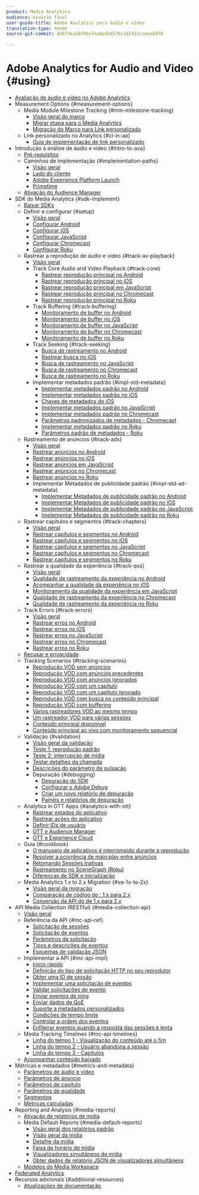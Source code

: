 ```yaml
---
product: Media Analytics
audience: usuário final
user-guide-title: Adobe Analytics para áudio e vídeo
translation-type: tm+mt
source-git-commit: d5673ea5bf96e7ea0a43d176c182423ccece6870

---
```



# Adobe Analytics for Audio and Video {#using}

+ [Avaliação de áudio e vídeo no Adobe Analytics](media-overview.md)
+ Measurement Options {#measurement-options}
   + Media Module Milestone Tracking {#mm-milestone-tracking}
      + [Visão geral do marco](measurement-options/mm-milestone-tracking/milestone-overview.md)
      + [Migrar etapa para o Media Analytics](measurement-options/mm-milestone-tracking/migrate-ms-to-va.md)
      + [Migração do Marco para Link personalizado](measurement-options/mm-milestone-tracking/migrate-ms-to-cl.md)
   + Link personalizado no Analytics {#cl-in-aa}
      + [Guia de implementação de link personalizado](measurement-options/cl-in-aa/cl-impl-guide.md)
+ Introdução à análise de áudio e vídeo {#intro-to-ava}
   + [Pré-requisitos](intro-to-ava/prereqs.md)
   + Caminhos de implementação {#implementation-paths}
      + [Visão geral](intro-to-ava/implementation-paths/implementation-paths.md)
      + [Lado do cliente](intro-to-ava/implementation-paths/client-side-path.md)
      + [Adobe Experience Platform Launch](intro-to-ava/implementation-paths/launch-path.md)
      + [Primetime](intro-to-ava/implementation-paths/primetime-path.md)
   + [Ativação do Audience Manager](intro-to-ava/am-enablement.md)
+ SDK do Media Analytics {#sdk-implement}
   + [Baixar SDKs](sdk-implement/download-sdks.md)
   + Definir e configurar {#setup}
      + [Visão geral](sdk-implement/setup/setup-overview.md)
      + [Configurar Android](sdk-implement/setup/set-up-android.md)
      + [Configurar iOS](sdk-implement/setup/set-up-ios.md)
      + [Configurar JavaScript](sdk-implement/setup/set-up-js.md)
      + [Configurar Chromecast](sdk-implement/setup/set-up-chromecast.md)
      + [Configurar Roku](sdk-implement/setup/set-up-roku.md)
   + Rastrear a reprodução de áudio e vídeo {#track-av-playback}
      + [Visão geral](sdk-implement/track-av-playback/track-core-overview.md)
      + Track Core Audio and Video Playback {#track-core}
         + [Rastrear reprodução principal no Android](sdk-implement/track-av-playback/track-core/track-core-android.md)
         + [Rastrear reprodução principal no iOS](sdk-implement/track-av-playback/track-core/track-core-ios.md)
         + [Rastrear reprodução principal em JavaScript](sdk-implement/track-av-playback/track-core/track-core-js.md)
         + [Rastrear reprodução principal no Chromecast](sdk-implement/track-av-playback/track-core/track-core-chromecast.md)
         + [Rastrear reprodução principal no Roku](sdk-implement/track-av-playback/track-core/track-core-roku.md)
      + Track Buffering {#track-buffering}
         + [Monitoramento de buffer no Android](sdk-implement/track-av-playback/track-buffering/track-buffering-android.md)
         + [Monitoramento de buffer no iOS](sdk-implement/track-av-playback/track-buffering/track-buffering-ios.md)
         + [Monitoramento de buffer no JavaScript](sdk-implement/track-av-playback/track-buffering/track-buffering-js.md)
         + [Monitoramento de buffer no Chromecast](sdk-implement/track-av-playback/track-buffering/track-buffering-chromecast.md)
         + [Monitoramento de buffer no Roku](sdk-implement/track-av-playback/track-buffering/track-buffering-roku.md)
      + Track Seeking {#track-seeking}
         + [Busca de rastreamento no Android](sdk-implement/track-av-playback/track-seeking/track-seeking-android.md)
         + [Rastrear busca no iOS](sdk-implement/track-av-playback/track-seeking/track-seeking-ios.md)
         + [Busca de rastreamento no JavaScript](sdk-implement/track-av-playback/track-seeking/track-seeking-js.md)
         + [Busca de rastreamento no Chromecast](sdk-implement/track-av-playback/track-seeking/track-seeking-chromecast.md)
         + [Busca de rastreamento no Roku](sdk-implement/track-av-playback/track-seeking/track-seeking-roku.md)
      + Implementar metadados padrão {#impl-std-metadata}
         + [Implementar metadados padrão no Android](sdk-implement/track-av-playback/impl-std-metadata/impl-std-metadata-android.md)
         + [Implementar metadados padrão no iOS](sdk-implement/track-av-playback/impl-std-metadata/impl-std-metadata-ios.md)
         + [Chaves de metadados do iOS](sdk-implement/track-av-playback/impl-std-metadata/ios-metadata-keys.md)
         + [Implementar metadados padrão no JavaScript](sdk-implement/track-av-playback/impl-std-metadata/impl-std-metadata-js.md)
         + [Implementar metadados padrão no Chromecast](sdk-implement/track-av-playback/impl-std-metadata/impl-std-metadata-chromecast.md)
         + [Parâmetros padronizados de metadados - Chromecast](sdk-implement/track-av-playback/impl-std-metadata/chromecast-metadata.md)
         + [Implementar metadados padrão no Roku](sdk-implement/track-av-playback/impl-std-metadata/impl-std-metadata-roku.md)
         + [Parâmetros padrão de metadados - Roku](sdk-implement/track-av-playback/impl-std-metadata/roku-metadata.md)
   + Rastreamento de anúncios {#track-ads}
      + [Visão geral](sdk-implement/track-ads/track-ads-overview.md)
      + [Rastrear anúncios no Android](sdk-implement/track-ads/track-ads-android.md)
      + [Rastrear anúncios no iOS](sdk-implement/track-ads/track-ads-ios.md)
      + [Rastrear anúncios em JavaScript](sdk-implement/track-ads/track-ads-js.md)
      + [Rastrear anúncios no Chromecast](sdk-implement/track-ads/track-ads-chromecast.md)
      + [Rastrear anúncios no Roku](sdk-implement/track-ads/track-ads-roku.md)
      + Implementar Metadados de publicidade padrão {#impl-std-ad-metadata}
         + [Implementar Metadados de publicidade padrão no Android](sdk-implement/track-ads/impl-std-ad-metadata/impl-std-ad-metadata-android.md)
         + [Implementar Metadados de publicidade padrão no iOS](sdk-implement/track-ads/impl-std-ad-metadata/impl-std-ad-metadata-ios.md)
         + [Implementar Metadados de publicidade padrão no JavaScript](sdk-implement/track-ads/impl-std-ad-metadata/impl-std-ad-metadata-js.md)
         + [Implementar Metadados de publicidade padrão no Roku](sdk-implement/track-ads/impl-std-ad-metadata/impl-std-ad-metadata-roku.md)
   + Rastrear capítulos e segmentos {#track-chapters}
      + [Visão geral](sdk-implement/track-chapters/track-chapters-overview.md)
      + [Rastrear capítulos e segmentos no Android](sdk-implement/track-chapters/track-chapters-android.md)
      + [Rastrear capítulos e segmentos no iOS](sdk-implement/track-chapters/track-chapters-ios.md)
      + [Rastrear capítulos e segmentos no JavaScript](sdk-implement/track-chapters/track-chapters-js.md)
      + [Rastrear capítulos e segmentos no Chromecast](sdk-implement/track-chapters/track-chapters-chromecast.md)
      + [Rastrear capítulos e segmentos no Roku](sdk-implement/track-chapters/track-chapters-roku.md)
   + Rastrear a qualidade da experiência {#track-qos}
      + [Visão geral](sdk-implement/track-qos/track-qos-overview.md)
      + [Qualidade de rastreamento da experiência no Android](sdk-implement/track-qos/track-qos-android.md)
      + [Acompanhar a qualidade da experiência no iOS](sdk-implement/track-qos/track-qos-ios.md)
      + [Monitoramento da qualidade da experiência em JavaScript](sdk-implement/track-qos/track-qos-js.md)
      + [Qualidade de rastreamento da experiência no Chromecast](sdk-implement/track-qos/track-qos-chromecast.md)
      + [Qualidade de rastreamento da experiência no Roku](sdk-implement/track-qos/track-qos-roku.md)
   + Track Errors {#track-errors}
      + [Visão geral](sdk-implement/track-errors/track-errors-overview.md)
      + [Rastrear erros no Android](sdk-implement/track-errors/track-errors-android.md)
      + [Rastrear erros no iOS](sdk-implement/track-errors/track-errors-ios.md)
      + [Rastrear erros no JavaScript](sdk-implement/track-errors/track-errors-js.md)
      + [Rastrear erros no Chromecast](sdk-implement/track-errors/track-errors-chromecast.md)
      + [Rastrear erros no Roku](sdk-implement/track-errors/track-errors-roku.md)
   + [Recusar e privacidade](sdk-implement/opt-out-privacy.md)
   + Tracking Scenarios {#tracking-scenarios}
      + [Reprodução VOD sem anúncios](sdk-implement/tracking-scenarios/vod-no-intrs-details.md)
      + [Reprodução VOD com anúncios precedentes](sdk-implement/tracking-scenarios/vod-preroll-ads.md)
      + [Reprodução VOD com anúncios ignorados](sdk-implement/tracking-scenarios/vod-skipped-ads.md)
      + [Reprodução VOD com um capítulo](sdk-implement/tracking-scenarios/vod-one-chapter.md)
      + [Reprodução VOD com um capítulo ignorado](sdk-implement/tracking-scenarios/vod-skipped-chapter.md)
      + [Reprodução VOD com busca no conteúdo principal](sdk-implement/tracking-scenarios/vod-seeking.md)
      + [Reprodução VOD com buffering](sdk-implement/tracking-scenarios/vod-buffering.md)
      + [Vários rastreadores VOD ao mesmo tempo](sdk-implement/tracking-scenarios/vod-multi-trackers.md)
      + [Um rastreador VOD para várias sessões](sdk-implement/tracking-scenarios/vod-multi-track-one-session.md)
      + [Conteúdo principal disponível](sdk-implement/tracking-scenarios/live-main-content.md)
      + [Conteúdo principal ao vivo com monitoramento sequencial](sdk-implement/tracking-scenarios/live-sequential.md)
   + Validação {#validation}
      + [Visão geral da validação](sdk-implement/validation/validation-overview.md)
      + [Teste 1: reprodução padrão](sdk-implement/validation/test1-standard-playback.md)
      + [Teste 2: Interrupção de mídia](sdk-implement/validation/test2-media-interrupt.md)
      + [Testar detalhes da chamada](sdk-implement/validation/test-call-details.md)
      + [Descrições do parâmetro de pulsação](sdk-implement/validation/heartbeat-params.md)
      + Depuração {#debugging}
         + [Depuração do SDK](sdk-implement/validation/debugging/sdk-debugging.md)
         + [Configurar o Adobe Debug](sdk-implement/validation/debugging/config-adobe-debug.md)
         + [Criar um novo relatório de depuração](sdk-implement/validation/debugging/create-new-debug-report.md)
         + [Painéis e relatórios de depuração](sdk-implement/validation/debugging/debug-dash-repts.md)
   + Analytics in OTT Apps {#analytics-with-ott}
      + [Rastrear estados do aplicativo](sdk-implement/analytics-with-ott/track-app-states.md)
      + [Rastrear ações do aplicativo](sdk-implement/analytics-with-ott/track-app-actions.md)
      + [Definir IDs de usuário](sdk-implement/analytics-with-ott/set-user-ids.md)
      + [OTT e Audience Manager](sdk-implement/analytics-with-ott/ott-am.md)
      + [OTT e Experience Cloud](sdk-implement/analytics-with-ott/ott-experience-cloud.md)
   + Guia {#cookbook}
      + [O manuseio de aplicativos é interrompido durante a reprodução](sdk-implement/cookbook/app-interrupts.md)
      + [Resolver a ocorrência de main:play entre anúncios](sdk-implement/cookbook/fix-ad-play-ad.md)
      + [Retomando Sessões Inativas](sdk-implement/cookbook/resuming-inactive.md)
      + [Rastreamento no SceneGraph (Roku)](sdk-implement/cookbook/sdk-track-scenegraph.md)
      + [Diferenças de SDK e inicialização](sdk-implement/cookbook/sdk-vs-launch-qoe.md)
   + Media Analytics 1.x to 2.x Migration {#va-1x-to-2x}
      + [Visão geral da migração](sdk-implement/va-1x-to-2x/mig-1x-2x-overview.md)
      + [Comparação de código do : 1.x para 2.x](sdk-implement/va-1x-to-2x/code-comparison-1x-2x.md)
      + [Conversão da API do de 1.x para 2.x](sdk-implement/va-1x-to-2x/1x-2x-api-change.md)
+ API Media Collection (RESTful) {#media-collection-api}
   + [Visão geral](media-collection-api/mc-api-overview.md)
   + Referência da API {#mc-api-ref}
      + [Solicitação de sessões](media-collection-api/mc-api-ref/mc-api-sessions-req.md)
      + [Solicitação de eventos](media-collection-api/mc-api-ref/mc-api-events-req.md)
      + [Parâmetros da solicitação](media-collection-api/mc-api-ref/mc-api-req-params.md)
      + [Tipos e descrições de eventos](media-collection-api/mc-api-ref/mc-api-event-types.md)
      + [Esquemas de validação JSON](media-collection-api/mc-api-ref/mc-api-json-validation.md)
   + Implementar a API {#mc-api-impl}
      + [Início rápido](media-collection-api/mc-api-impl/mc-api-quick-start.md)
      + [Definição do tipo de solicitação HTTP no seu reprodutor](media-collection-api/mc-api-impl/mc-api-set-http-req.md)
      + [Obter uma ID de sessão](media-collection-api/mc-api-impl/mc-api-obtain-sid.md)
      + [Implementar uma solicitação de eventos](media-collection-api/mc-api-impl/mc-api-impl-events-req.md)
      + [Validar solicitações de evento](media-collection-api/mc-api-impl/mc-api-validate-reqs.md)
      + [Enviar eventos de ping](media-collection-api/mc-api-impl/mc-api-sed-pings.md)
      + [Enviar dados de QoE](media-collection-api/mc-api-impl/mc-api-sending-qoe.md)
      + [Suporte a metadados personalizados](media-collection-api/mc-api-impl/mc-api-custom-meta.md)
      + [Condições de tempo limite](media-collection-api/mc-api-impl/mc-api-timeout.md)
      + [Controlar a ordem dos eventos](media-collection-api/mc-api-impl/mc-api-ctrl-order.md)
      + [Enfileirar eventos quando a resposta das sessões é lenta](media-collection-api/mc-api-impl/mc-api-queuing.md)
   + Media Tracking Timelines {#mc-api-timelines}
      + [Linha do tempo 1 - Visualização do conteúdo até o fim](media-collection-api/mc-api-timelines/mc-api-timeline-1.md)
      + [Linha do tempo 2 - Usuário abandona a sessão](media-collection-api/mc-api-timelines/mc-api-timeline-2.md)
      + [Linha do tempo 3 - Capítulos](media-collection-api/mc-api-timelines/mc-api-timeline-3.md)
   + [Acompanhar conteúdo baixado](media-collection-api/track-downloaded-content.md)
+ Métricas e metadados {#metrics-and-metadata}
   + [Parâmetros de áudio e vídeo](metrics-and-metadata/audio-video-parameters.md)
   + [Parâmetros de anúncio](metrics-and-metadata/ad-parameters.md)
   + [Parâmetros de capítulo](metrics-and-metadata/chapter-parameters.md)
   + [Parâmetros de qualidade](metrics-and-metadata/quality-parameters.md)
   + [Segmentos](metrics-and-metadata/segments.md)
   + [Métricas calculadas](metrics-and-metadata/calculated-metrics.md)
+ Reporting and Analysis {#media-reports}
   + [Ativação de relatórios de mídia](media-reports/media-reports-enable.md)
   + Media Default Reports {#media-default-reports}
      + [Visão geral dos relatórios padrão](media-reports/media-default-reports/default-reports-overview.md)
      + [Visão geral da mídia](media-reports/media-default-reports/media-reports-overview.md)
      + [Detalhe da mídia](media-reports/media-default-reports/media-reports-detail.md)
      + [Faixa de horário de mídia](media-reports/media-default-reports/media-reports-daypart.md)
      + [Visualizadores simultâneos de mídia](media-reports/media-default-reports/media-concurrent-viewers.md)
      + [Obter dados de relatório JSON de visualizadores simultâneos](media-reports/media-default-reports/get-concurrent-json.md)
   + [Modelos do Media Workspace](media-reports/media-workspace-templates.md)
+ [Federated Analytics](federated-analytics.md)
+ Recursos adicionais {#additional-resources}
   + [Atualizações de documentação](additional-resources/doc-updates.md)
